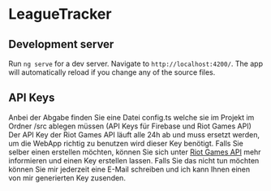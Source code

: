 # LeagueTracker

## Development server

Run `ng serve` for a dev server. Navigate to `http://localhost:4200/`. The app will automatically reload if you change any of the source files.

## API Keys
Anbei der Abgabe finden Sie eine Datei config.ts welche sie im Projekt im Ordner /src ablegen müssen (API Keys für Firebase und Riot Games API)
Der API Key der Riot Games API läuft alle 24h ab und muss ersetzt werden, um die WebApp richtig zu benutzen wird dieser Key benötigt. Falls Sie selber einen erstellen möchten, können Sie sich unter [Riot Games API](https://developer.riotgames.com/) mehr informieren und einen Key erstellen lassen. 
Falls Sie das nicht tun möchten können Sie mir jederzeit eine E-Mail schreiben und ich kann Ihnen einen von mir generierten Key zusenden.
